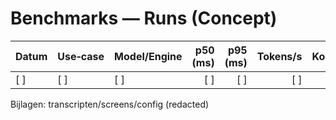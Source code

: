# Benchmarks — Runs (Concept)

| Datum | Use‑case | Model/Engine | p50 (ms) | p95 (ms) | Tokens/s | Kosten/1K | Notities |
|---|---|---|---:|---:|---:|---:|---|
| [ ] | [ ] | [ ] | [ ] | [ ] | [ ] | [ ] | [ ] |

Bijlagen: transcripten/screens/config (redacted)
